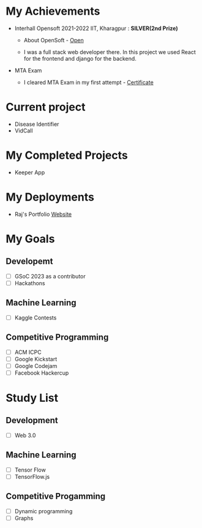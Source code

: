 # My Achievements

- Interhall Opensoft 2021-2022 IIT, Kharagpur : **SILVER(2nd Prize)**

  - About OpenSoft - [Open](https://wiki.metakgp.org/w/Open_Soft)

  - I was a full stack web developer there. In this project we used React for the frontend and django for the backend.
 
 - MTA Exam
   - I cleared MTA Exam in my first attempt - [Certificate](https://www.linkedin.com/posts/rajesh-kumar-singh-2933371aa_mta-introduction-to-programming-using-html-activity-6848102546028994560-tzkt?utm_source=linkedin_share&utm_medium=member_desktop_web)
 
 # Current project
 - Disease Identifier
 - VidCall
 
 # My Completed Projects
 - Keeper App
 
 # My Deployments
 - Raj's Portfolio [Website](https://luxury-dolphin-25de30.netlify.app)

# My Goals
## Developemt
- [ ] GSoC 2023 as a contributor
- [ ] Hackathons
## Machine Learning
- [ ] Kaggle Contests
## Competitive Programming
- [ ] ACM ICPC
- [ ] Google Kickstart
- [ ] Google Codejam
- [ ] Facebook Hackercup

# Study List
## Development
 - [ ] Web 3.0
## Machine Learning
 - [ ] Tensor Flow
 - [ ] TensorFlow.js
## Competitive Progamming
 - [ ] Dynamic programming
 - [ ] Graphs
